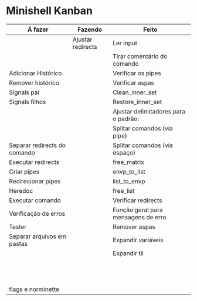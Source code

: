 # Minishell Kanban

Á fazer| Fazendo | Feito
|-|-|-
|                             |    Ajustar redirects    |Ler input
|                             |                         |Tirar comentário do comando
|Adicionar Histórico          |                         |Verificar os pipes
|Remover histórico            |                         |Verificar aspas
|Signals pai                  |                         |Clean_inner_set
|Signals filhos               |                         |Restore_inner_set
|                             |                         |Ajustar delimitadores para o padrão: <texto><delimitador><texto>
|                             |                         |Splitar comandos (via pipe)
|Separar redirects do comando |                         |Splitar comandos (via espaço)
|Executar redirects           |                         |free_matrix
|Criar pipes                  |                         |envp_to_list
|Redirecionar pipes           |                         |list_to_envp
|Heredoc                      |                         |free_list
|Executar comando             |                         |Verificar redirects
|Verificação de erros         |                         |Função geral para mensagens de erro
|Tester                       |                         | Remover aspas
|Separar arquivos em pastas   |                         | Expandir variáveis 
|                             |                         | Expandir til
|                             |                         |
|                             |                         |
|                             |                         |
|                             |                         |
|                             |                         |
|                             |                         |
|                             |                         |
|                             |                         |
|                             |                         |
|                             |                         |
|                             |                         |
|                             |                         |
|flags e norminette           |  |
